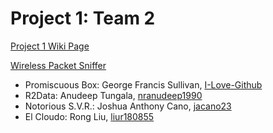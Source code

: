 Project 1: Team 2
=================

[Project 1 Wiki Page](https://github.com/CourseReps/ECEN489-Spring2015/wiki/Project-1-Team-2)  
  
[Wireless Packet Sniffer](https://github.com/CourseReps/ECEN489-Spring2015/tree/master/Project1/Team2/PromiscuousBox)

* Promiscuous Box: George Francis Sullivan, [I-Love-Github](https://github.com/I-Love-Github)
* R2Data: Anudeep Tungala, [nranudeep1990](https://github.com/nranudeep1990)
* Notorious S.V.R.: Joshua Anthony Cano, [jacano23](https://github.com/jacano23)
* El Cloudo: Rong Liu, [liur180855](https://github.com/liur180855)

